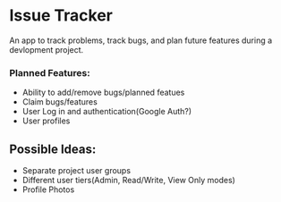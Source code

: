 # Issue Tracker

An app to track problems, track bugs, and plan future features during a devlopment project. 

### Planned Features:

- Ability to add/remove bugs/planned featues
- Claim bugs/features
- User Log in and authentication(Google Auth?)
- User profiles

## Possible Ideas:

- Separate project user groups
- Different user tiers(Admin, Read/Write, View Only modes)
- Profile Photos
